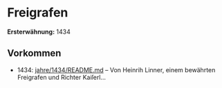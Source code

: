 # Freigrafen

**Ersterwähnung:** 1434

## Vorkommen
- 1434: [jahre/1434/README.md](../jahre/1434/README.md) – Von Heinrih Linner, einem bewährten Freigrafen
und Richter Kaiſerl...
